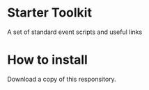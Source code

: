 # Starter Toolkit
A set of standard event scripts and useful links

# How to install
Download a copy of this responsitory.
